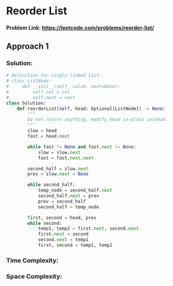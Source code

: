 # Reorder List

#### Problem Link: https://leetcode.com/problems/reorder-list/

## Approach 1

### Solution:

```py
# Definition for singly-linked list.
# class ListNode:
#     def __init__(self, val=0, next=None):
#         self.val = val
#         self.next = next
class Solution:
    def reorderList(self, head: Optional[ListNode]) -> None:
        """
        Do not return anything, modify head in-place instead.
        """
        slow = head
        fast = head.next

        while fast != None and fast.next != None:
            slow = slow.next
            fast = fast.next.next

        second_half = slow.next
        prev = slow.next = None

        while second_half:
            temp_node = second_half.next
            second_half.next = prev
            prev = second_half
            second_half = temp_node

        first, second = head, prev
        while second:
            temp1, temp2 = first.next, second.next
            first.next = second
            second.next = temp1
            first, second = temp1, temp2
```

### Time Complexity:

### Space Complexity:
